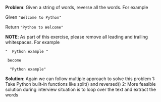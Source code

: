**Problem**: Given a string of words, reverse all the words. For example

Given
   ```"Welcome to Python"```

Return
    ```"Python to Welcome"```

**NOTE**: As part of this exercise, please remove all leading and trailing whitespaces. 
For example
   
   ``` "  Python example " ```

     become
     
      "Python example"

**Solution**: Again we can follow multiple approach to solve this problem
1: Take Python built-in functions like split() and reversed()
2: More feasible solution during interview situation is to loop over the text and extract the words


